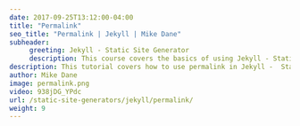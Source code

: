 ```yaml
---
date: 2017-09-25T13:12:00-04:00
title: "Permalink"
seo_title: "Permalink | Jekyll | Mike Dane"
subheader:
     greeting: Jekyll - Static Site Generator
     description: This course covers the basics of using Jekyll - Static Site Generator. Work your way through the videos/articles and I'll teach you everything you need to know to create a professional and scalable website or blog!
description: This tutorial covers how to use permalink in Jekyll -  Static Site Generator.
author: Mike Dane
image: permalink.png
video: 938jDG_YPdc
url: /static-site-generators/jekyll/permalink/
weight: 9
---
```

